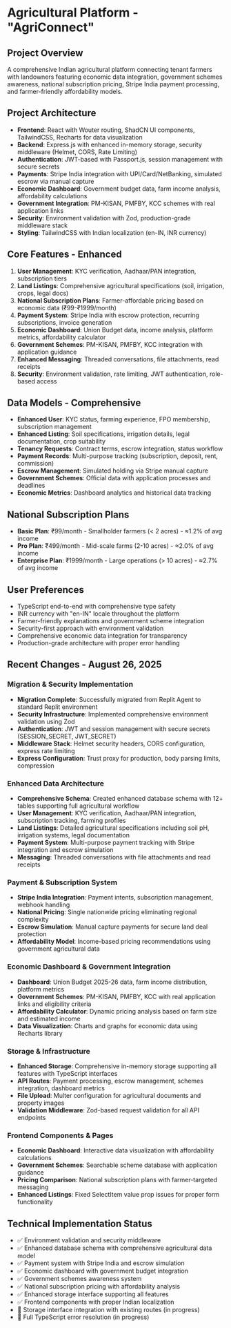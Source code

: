 # Agricultural Platform - "AgriConnect"

## Project Overview
A comprehensive Indian agricultural platform connecting tenant farmers with landowners featuring economic data integration, government schemes awareness, national subscription pricing, Stripe India payment processing, and farmer-friendly affordability models.

## Project Architecture
- **Frontend**: React with Wouter routing, ShadCN UI components, TailwindCSS, Recharts for data visualization
- **Backend**: Express.js with enhanced in-memory storage, security middleware (Helmet, CORS, Rate Limiting)
- **Authentication**: JWT-based with Passport.js, session management with secure secrets
- **Payments**: Stripe India integration with UPI/Card/NetBanking, simulated escrow via manual capture
- **Economic Dashboard**: Government budget data, farm income analysis, affordability calculations
- **Government Integration**: PM-KISAN, PMFBY, KCC schemes with real application links
- **Security**: Environment validation with Zod, production-grade middleware stack
- **Styling**: TailwindCSS with Indian localization (en-IN, INR currency)

## Core Features - Enhanced
1. **User Management**: KYC verification, Aadhaar/PAN integration, subscription tiers
2. **Land Listings**: Comprehensive agricultural specifications (soil, irrigation, crops, legal docs)
3. **National Subscription Plans**: Farmer-affordable pricing based on economic data (₹99-₹1999/month)
4. **Payment System**: Stripe India with escrow protection, recurring subscriptions, invoice generation
5. **Economic Dashboard**: Union Budget data, income analysis, platform metrics, affordability calculator
6. **Government Schemes**: PM-KISAN, PMFBY, KCC integration with application guidance
7. **Enhanced Messaging**: Threaded conversations, file attachments, read receipts
8. **Security**: Environment validation, rate limiting, JWT authentication, role-based access

## Data Models - Comprehensive
- **Enhanced User**: KYC status, farming experience, FPO membership, subscription management
- **Enhanced Listing**: Soil specifications, irrigation details, legal documentation, crop suitability
- **Tenancy Requests**: Contract terms, escrow integration, status workflow
- **Payment Records**: Multi-purpose tracking (subscription, deposit, rent, commission)
- **Escrow Management**: Simulated holding via Stripe manual capture
- **Government Schemes**: Official data with application processes and deadlines
- **Economic Metrics**: Dashboard analytics and historical data tracking

## National Subscription Plans
- **Basic Plan**: ₹99/month - Smallholder farmers (< 2 acres) - ≈1.2% of avg income
- **Pro Plan**: ₹499/month - Mid-scale farms (2-10 acres) - ≈2.0% of avg income  
- **Enterprise Plan**: ₹1999/month - Large operations (> 10 acres) - ≈2.7% of avg income

## User Preferences
- TypeScript end-to-end with comprehensive type safety
- INR currency with "en-IN" locale throughout the platform
- Farmer-friendly explanations and government scheme integration
- Security-first approach with environment validation
- Comprehensive economic data integration for transparency
- Production-grade architecture with proper error handling

## Recent Changes - August 26, 2025
### Migration & Security Implementation
- **Migration Complete**: Successfully migrated from Replit Agent to standard Replit environment
- **Security Infrastructure**: Implemented comprehensive environment validation using Zod
- **Authentication**: JWT and session management with secure secrets (SESSION_SECRET, JWT_SECRET)
- **Middleware Stack**: Helmet security headers, CORS configuration, express rate limiting
- **Express Configuration**: Trust proxy for production, body parsing limits, compression

### Enhanced Data Architecture  
- **Comprehensive Schema**: Created enhanced database schema with 12+ tables supporting full agricultural workflow
- **User Management**: KYC verification, Aadhaar/PAN integration, subscription tracking, farming profiles
- **Land Listings**: Detailed agricultural specifications including soil pH, irrigation systems, legal documentation
- **Payment System**: Multi-purpose payment tracking with Stripe integration and escrow simulation
- **Messaging**: Threaded conversations with file attachments and read receipts

### Payment & Subscription System
- **Stripe India Integration**: Payment intents, subscription management, webhook handling
- **National Pricing**: Single nationwide pricing eliminating regional complexity
- **Escrow Simulation**: Manual capture payments for secure land deal protection
- **Affordability Model**: Income-based pricing recommendations using government agricultural data

### Economic Dashboard & Government Integration
- **Dashboard**: Union Budget 2025-26 data, farm income distribution, platform metrics
- **Government Schemes**: PM-KISAN, PMFBY, KCC with real application links and eligibility criteria
- **Affordability Calculator**: Dynamic pricing analysis based on farm size and estimated income
- **Data Visualization**: Charts and graphs for economic data using Recharts library

### Storage & Infrastructure
- **Enhanced Storage**: Comprehensive in-memory storage supporting all features with TypeScript interfaces
- **API Routes**: Payment processing, escrow management, schemes integration, dashboard metrics
- **File Upload**: Multer configuration for agricultural documents and property images
- **Validation Middleware**: Zod-based request validation for all API endpoints

### Frontend Components & Pages
- **Economic Dashboard**: Interactive data visualization with affordability calculations
- **Government Schemes**: Searchable scheme database with application guidance
- **Pricing Comparison**: National subscription plans with farmer-targeted messaging
- **Enhanced Listings**: Fixed SelectItem value prop issues for proper form functionality

## Technical Implementation Status
- ✅ Environment validation and security middleware
- ✅ Enhanced database schema with comprehensive agricultural data model
- ✅ Payment system with Stripe India and escrow simulation
- ✅ Economic dashboard with government budget integration
- ✅ Government schemes awareness system
- ✅ National subscription pricing with affordability analysis
- ✅ Enhanced storage interface supporting all features
- ✅ Frontend components with proper Indian localization
- 🔄 Storage interface integration with existing routes (in progress)
- 🔄 Full TypeScript error resolution (in progress)